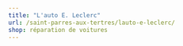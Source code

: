 ```yaml
---
title: "L'auto E. Leclerc"
url: /saint-parres-aux-tertres/lauto-e-leclerc/
shop: réparation de voitures
---
```

